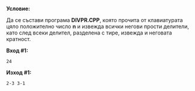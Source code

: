 **Условие:**

Да се състави програма **DIVPR.CPP**, която прочита от клавиатурата цяло положително число **n** и извежда всички негови прости делители, като след всеки делител, разделена с тире, извежда и неговата кратност.

**Вход #1:**

	24

**Изход #1:**

	2-3 3-1

